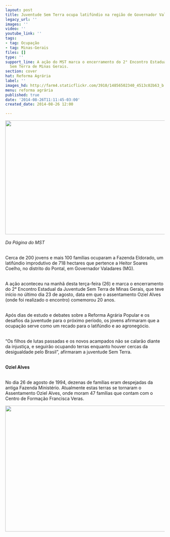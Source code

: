 ```yaml
---
layout: post
title: Juventude Sem Terra ocupa latifúndio na região de Governador Valadares
legacy_url: ''
images: ''
video: ''
youtube_link: ''
tags:
- tag: Ocupação
- tag: Minas-Gerais
files: []
type: ''
support_line: A ação do MST marca o encerramento do 2° Encontro Estadual da Juventude
  Sem Terra de Minas Gerais.
section: cover
hat: Reforma Agrária
label: ''
images_hd: http://farm4.staticflickr.com/3910/14856502340_4513c02b63_b.jpg
menu: reforma agrária
published: true
date: '2014-08-26T11:11:45-03:00'
created_date: 2014-08-26 12:00

---
```

<p><em><img alt="" height="359" src="http://farm4.staticflickr.com/3910/14856502340_4513c02b63_b.jpg" width="600" /><br />
<br />
Da P&aacute;gina do MST</em></p>

<p><br />
Cerca de 200 jovens e mais 100 fam&iacute;lias ocuparam a Fazenda Eldorado, um latif&uacute;ndio improdutivo de 718 hectares que pertence a Heitor Soares Coelho, no distrito do Pontal, em Governador Valadares (MG).</p>

<p><br />
A a&ccedil;&atilde;o aconteceu na manh&atilde; desta ter&ccedil;a-feira (26) e marca o encerramento do 2&deg; Encontro Estadual da Juventude Sem Terra de Minas Gerais, que teve in&iacute;cio no &uacute;ltimo dia 23 de agosto, data em que o assentamento Oziel Alves (onde foi realizado o encontro) comemorou 20 anos.</p>

<p><br />
Ap&oacute;s dias de estudo e debates sobre a Reforma Agr&aacute;ria Popular e os desafios da juventude para o pr&oacute;ximo per&iacute;odo, os jovens afirmaram que a ocupa&ccedil;&atilde;o serve como um recado para o latif&uacute;ndio e ao agroneg&oacute;cio.&nbsp;</p>

<p><br />
&ldquo;Os filhos de lutas passadas e os novos acampados n&atilde;o se calar&atilde;o diante da injusti&ccedil;a, e seguir&atilde;o ocupando terras enquanto houver cercas da desigualdade pelo Brasil&rdquo;, afirmaram a juventude Sem Terra.</p>

<p><br />
<strong>Oziel Alves</strong></p>

<p><br />
No dia 26 de agosto de 1994, dezenas de fam&iacute;lias eram despejadas da antiga Fazenda Minist&eacute;rio. Atualmente estas terras se tornaram o Assentamento Oziel Alves, onde moram 47 fam&iacute;lias que contam com o Centro de Forma&ccedil;&atilde;o Francisca Veras.</p>

<p><img alt="" height="397" src="http://farm4.staticflickr.com/3856/14856431839_47f37873fe_b.jpg" width="600" /></p>

